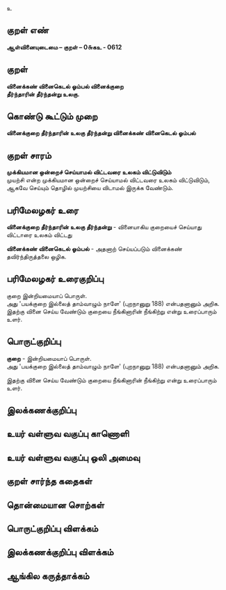 உ

## குறள் எண் 

**ஆள்வினையுடைமை – குறள் – 0௬கஉ - 0612**  

## குறள் 

**வினைக்கண் வினைகெடல் ஓம்பல் வினைக்குறை  
தீர்ந்தாரின் தீர்ந்தன்று உலகு.**  

## கொண்டு கூட்டும் முறை

**வினைக்குறை தீர்ந்தாரின் உலகு தீர்ந்தன்று வினைக்கண் வினைகெடல் ஓம்பல்**

## குறள் சாரம் 

**முக்கியமான ஒன்றைச் செய்யாமல் விட்டவரை உலகம் விட்டுவிடும்**  
முயற்சி என்ற முக்கியமான ஒன்றைச் செய்யாமல் விட்டவரை உலகம் விட்டுவிடும்,  
ஆகவே செய்யும் தொழில் முயற்சியை விடாமல் இருக்க வேண்டும்.  

## பரிமேலழகர் உரை

**வினைக்குறை தீர்ந்தாரின் உலகு தீர்ந்தன்று** - வினையாகிய குறையைச் செய்யாது விட்டாரை உலகம் விட்டது  

**வினைக்கண் வினைகெடல் ஓம்பல்** - அதனாற் செய்யப்படும் வினைக்கண் தவிர்ந்திருத்தலை ஒழிக.   

## பரிமேலழகர் உரைகுறிப்பு   

குறை இன்றியமையாப் பொருள்.  
அது 'பயக்குறை இல்லைத் தாம்வாழும் நாளே' (புறநானுறு 188) என்பதனானும் அறிக.  
இதற்கு வினை செய்ய வேண்டும் குறையை நீங்கினாரின் நீங்கிற்று என்று உரைப்பாரும் உளர்.  

## பொருட்குறிப்பு 

**குறை** - இன்றியமையாப் பொருள்.  
அது 'பயக்குறை இல்லைத் தாம்வாழும் நாளே' (புறநானுறு 188) என்பதனானும் அறிக.  

இதற்கு வினை செய்ய வேண்டும் குறையை நீங்கினாரின் நீங்கிற்று என்று உரைப்பாரும் உளர்.    

## இலக்கணக்குறிப்பு  


## உயர் வள்ளுவ வகுப்பு காணொளி


## உயர் வள்ளுவ வகுப்பு ஒலி அமைவு 

 
## குறள் சார்ந்த கதைகள் 


## தொன்மையான சொற்கள்


## பொருட்குறிப்பு விளக்கம்


## இலக்கணக்குறிப்பு விளக்கம்


## ஆங்கில கருத்தாக்கம் 


